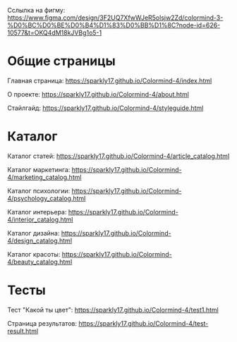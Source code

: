 Сслылка на фигму: https://www.figma.com/design/3F2UQ7XfwWJeR5olsjw2Zd/colormind-3-%D0%BC%D0%BE%D0%B4%D1%83%D0%BB%D1%8C?node-id=626-10577&t=OKQ4dM18kJVBg1o5-1

# Общие страницы

Главная страница: https://sparkly17.github.io/Colormind-4/index.html

О проекте: https://sparkly17.github.io/Colormind-4/about.html

Стайлгайд: https://sparkly17.github.io/Colormind-4/styleguide.html

# Каталог
Каталог статей: https://sparkly17.github.io/Colormind-4/article_catalog.html

Каталог маркетинга: https://sparkly17.github.io/Colormind-4/marketing_catalog.html

Каталог психологии: https://sparkly17.github.io/Colormind-4/psychology_catalog.html

Каталог интерьера: https://sparkly17.github.io/Colormind-4/interior_catalog.html

Каталог дизайна: https://sparkly17.github.io/Colormind-4/design_catalog.html

Каталог красоты: https://sparkly17.github.io/Colormind-4/beauty_catalog.html

# Тесты

Тест "Какой ты цвет": https://sparkly17.github.io/Colormind-4/test1.html

Страница результатов: https://sparkly17.github.io/Colormind-4/test-result.html
